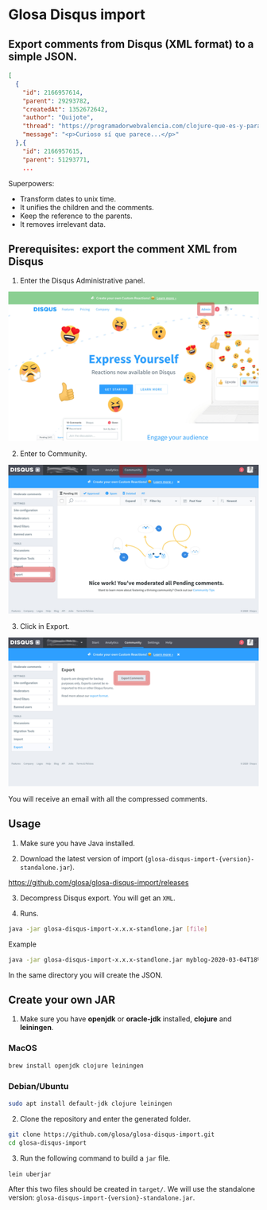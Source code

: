 # Glosa Disqus import

## Export comments from Disqus (XML format) to a simple JSON.

``` json
[
  {
    "id": 2166957614,
    "parent": 29293782,
    "createdAt": 1352672642,
    "author": "Quijote",
    "thread": "https://programadorwebvalencia.com/clojure-que-es-y-para-que-sirve/",
    "message": "<p>Curioso sí que parece...</p>"
  },{
    "id": 2166957615,
    "parent": 51293771,
    ...
```

Superpowers:

- Transform dates to unix time.
- It unifies the children and the comments.
- Keep the reference to the parents.
- It removes irrelevant data.

## Prerequisites: export the comment XML from Disqus

1) Enter the Disqus Administrative panel.

![step 1](media/1.jpg)

2) Enter to Community.

![step 2](media/2.jpg)

3) Click in Export.

![step 3](media/3.jpg)

You will receive an email with all the compressed comments.

## Usage

1) Make sure you have Java installed.

2) Download the latest version of import (`glosa-disqus-import-{version}-standalone.jar`).

https://github.com/glosa/glosa-disqus-import/releases

3) Decompress Disqus export. You will get an `XML`.

4) Runs.

``` bash
java -jar glosa-disqus-import-x.x.x-standlone.jar [file]
```

Example

``` bash
java -jar glosa-disqus-import-x.x.x-standlone.jar myblog-2020-03-04T18%3A36%3A47.800594-all.xml
```

In the same directory you will create the JSON.

## Create your own JAR

1) Make sure you have **openjdk** or **oracle-jdk** installed, **clojure** and  **leiningen**.

### MacOS

``` sh
brew install openjdk clojure leiningen
```

### Debian/Ubuntu

``` sh
sudo apt install default-jdk clojure leiningen
```

2) Clone the repository and enter the generated folder.

``` sh
git clone https://github.com/glosa/glosa-disqus-import.git
cd glosa-disqus-import
```

3) Run the following command to build a `jar` file.

`lein uberjar`

After this two files should be created in `target/`. We will use the standalone version: `glosa-disqus-import-{version}-standalone.jar`.

